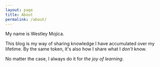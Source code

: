 ```yaml
---
layout: page
title: About
permalink: /about/
---
```


My name is Westley Mojica.

This blog is my way of sharing knowledge I have accumulated
over my lifetime. By the same token, it's also how I share
what I _don't_ know.

No matter the case, 
I always do it for _the joy of learning_.
